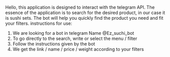 Hello, this application is designed to interact with the telegram API.
The essence of the application is to search for the desired product, in our case it is sushi sets.
The bot will help you quickly find the product you need and fit your filters.
instructions for use:
1) We are looking for a bot in telegram Name @Ez_suchi_bot
2) To go directly to the search, write or select the menu / filter
3) Follow the instructions given by the bot
4) We get the link / name / price / weight according to your filters
